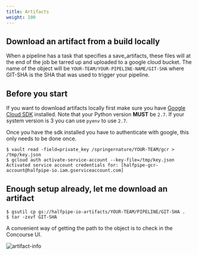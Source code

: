 ```yaml
---
title: Artifacts
weight: 100
---
```


## Download an artifact from a build locally

When a pipeline has a task that specifies a save_artifacts, these files will at the end of the job be tarred up and uploaded to a google cloud bucket.
The name of the object will be `YOUR-TEAM/YOUR-PIPELINE-NAME/GIT-SHA` where GIT-SHA is the SHA that was used to trigger your pipeline.

## Before you start

If you want to download artifacts locally first make sure you have [Google Cloud SDK](https://cloud.google.com/sdk/docs/) installed. Note that your Python version __MUST__ be `2.7`. If your system version is 3 you can use `pyenv` to use `2.7`.

Once you have the sdk installed you have to authenticate with google, this only needs to be done once.

```
$ vault read -field=private_key /springernature/YOUR-TEAM/gcr > /tmp/key.json
$ gcloud auth activate-service-account --key-file=/tmp/key.json
Activated service account credentials for: [halfpipe-gcr-account@halfpipe-io.iam.gserviceaccount.com]
```

## Enough setup already, let me download an artifact

```
$ gsutil cp gs://halfpipe-io-artifacts/YOUR-TEAM/PIPELINE/GIT-SHA .
$ tar -zxvf GIT-SHA
```

A convenient way of getting the path to the object is to check in the Concourse UI.

![artifact-info](/images/artifact-info.png)

